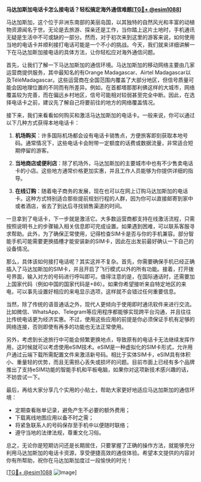 **马达加斯加电话卡怎么接电话？轻松搞定海外通信难题[[TG💪+ @esim1088](https://t.me/s/esim1088)]**

马达加斯加，这个位于非洲东南部的美丽岛国，以其独特的自然风光和丰富的动植物资源闻名于世。无论是去旅游、探亲还是工作，当你踏上这片土地时，手机通讯无疑是生活中不可或缺的一部分。然而，对于初次来到这里的游客来说，如何使用当地的电话卡并顺利接打电话可能是一个不小的挑战。今天，我们就来详细讲解一下在马达加斯加接电话的具体方法，让你轻松应对海外通信问题。

首先，让我们了解一下马达加斯加的通信环境。马达加斯加的移动网络主要由几家运营商提供服务，其中最知名的有Orange Madagascar、Airtel Madagascar以及TéléMadagascar。这些运营商在全国范围内覆盖了大部分地区，但信号质量可能会因地理位置的不同而有所差异。例如，在首都塔那那利佛这样的大城市，网络覆盖较为完善，而在偏远乡村地区，信号可能相对较弱甚至完全中断。因此，在选择电话卡之前，建议先了解自己将要前往的地方的网络覆盖情况。

接下来，我们来看看如何购买和激活马达加斯加的电话卡。一般来说，你可以通过以下几种方式获得本地电话卡：

1. **机场购买**：许多国际机场都会设有电话卡销售点，方便旅客即刻获取本地号码。通常情况下，这些电话卡会附带一定额度的话费或数据流量，非常适合短期停留的游客。
   
2. **当地商店或便利店**：除了机场外，马达加斯加的主要城市中也有不少售卖电话卡的小店。这些地方通常价格更加实惠，并且工作人员能够为你提供详细的指导。
   
3. **在线订购**：随着电子商务的发展，现在也可以在网上订购马达加斯加的电话卡。这种方式特别适合那些提前规划行程的人群，因为你可以直接邮寄到家中或者酒店，省去了到达后寻找销售渠道的时间。

一旦拿到了电话卡，下一步就是激活它。大多数运营商都支持在线激活流程，只需按照说明书上的步骤输入相关信息即可完成设置。如果遇到困难，可以联系客服寻求帮助。此外，为了确保正常使用，记得检查SIM卡是否与你的手机兼容。部分智能手机可能需要更换插槽才能安装新的SIM卡，因此在出发前最好确认一下自己的设备情况。

那么，具体该如何接打电话呢？其实这并不复杂。首先，你需要确保手机已经正确插入了马达加斯加的SIM卡，并且开启了飞行模式以外的所有功能。接着，打开拨号界面，输入对方的号码进行呼叫即可。值得注意的是，在国际通话时，还需要加上国家代码（例如中国的国家代码是+86）。如果你希望接听来自特定地区的来电，可以事先设置好相应的来电显示选项，这样就不会错过任何重要信息。

当然，除了传统的语音通话之外，现代人更倾向于使用即时通讯软件来进行交流。比如微信、WhatsApp、Telegram等应用程序都能够实现跨平台沟通，并且往往比传统电话更为经济实惠。不过，使用这些应用的前提是你必须保证手机有足够的网络连接，否则即使有再多的功能也无法正常使用。

另外，考虑到长途旅行中可能会频繁更换地点，导致原有的电话卡无法继续发挥作用，这时候就可以考虑使用eSIM技术。eSIM是一种虚拟化的SIM卡形式，允许用户通过云端下载所需配置文件来激活新号码。相比于实体SIM卡，eSIM具有体积小、重量轻的优势，而且无需担心丢失或损坏的问题。目前市面上已经有多个品牌推出了支持eSIM功能的智能手机和平板电脑，如果你对这项新技术感兴趣的话，不妨尝试一下。

最后，再给大家分享几个实用的小贴士，帮助大家更好地适应马达加斯加的通信环境：
- 定期查看账单记录，避免产生不必要的额外费用；
- 下载离线地图应用以备不时之需；
- 将紧急联系人的号码保存至手机中以便随时联络；
- 遵守当地的法律法规，尊重文化习俗。

总之，无论你是短期访问还是长期居住，只要掌握了正确的操作方法，就能够充分利用马达加斯加的电话卡资源，享受便捷高效的通信体验。希望本文提供的内容对你有所帮助，祝你在马达加斯加度过一段愉快的时光！

[[TG💪+ @esim1088](https://t.me/s/esim1088) ![Image](https://i.postimg.cc/4NQfJmqS/Snipaste-2025-05-13-00-14-12.png)]